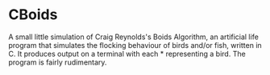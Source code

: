 # CBoids

A small little simulation of Craig Reynolds's Boids Algorithm, an artificial life program that simulates the flocking behaviour of birds and/or fish, written in C. It produces output on a terminal with each * representing a bird. The program is fairly rudimentary.
